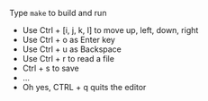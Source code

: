 Type ```make``` to build and run

- Use Ctrl + [i, j, k, l] to move up, left, down, right
- Use Ctrl + o as Enter key
- Use Ctrl + u as Backspace
- Use Ctrl + r to read a file
- Ctrl + s to save
- ...
- Oh yes, CTRL + q quits the editor
